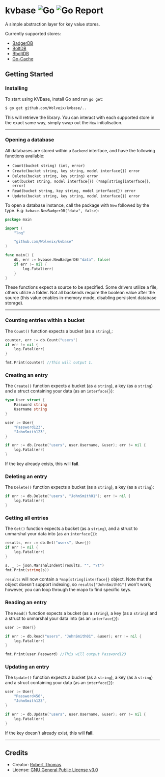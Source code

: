 # kvbase ![Go](https://github.com/Wolveix/kvbase/workflows/Go/badge.svg) ![Go Report](https://goreportcard.com/badge/github.com/Wolveix/kvbase)
A simple abstraction layer for key value stores.

Currently supported stores:
- [BadgerDB](https://github.com/dgraph-io/badger)
- [BoltDB](https://github.com/boltdb/bolt)
- [BboltDB](https://github.com/etcd-io/bbolt)
- [Go-Cache](https://github.com/patrickmn/go-cache)

## Getting Started

### Installing

To start using KVBase, install Go and run `go get`:

```sh
$ go get github.com/Wolveix/kvbase/..
```

This will retrieve the library. You can interact with each supported store in the exact same way, simply swap out the `New` initialisation.

<hr>

### Opening a database

All databases are stored within a `Backend` interface, and have the following functions available:

- `Count(bucket string) (int, error)`
- `Create(bucket string, key string, model interface{}) error`
- `Delete(bucket string, key string) error`
- `Get(bucket string, model interface{}) (*map[string]interface{}, error)`
- `Read(bucket string, key string, model interface{}) error`
- `Update(bucket string, key string, model interface{}) error`

To open a database instance, call the package with `New` followed by the type. E.g: `kvbase.NewBadgerDB("data", false)`:

```go
package main

import (
	"log"

	"github.com/Wolveix/kvbase"
)

func main() {
    db, err := kvbase.NewBadgerDB("data", false)
    if err != nil {
        log.Fatal(err)
    }
}
```

These functions expect a source to be specified. Some drivers utilize a file, others utilize a folder. Not all backends require the boolean value after the source (this value enables in-memory mode, disabling persistent database storage).

<hr>

### Counting entries within a bucket

The `Count()` function expects a bucket (as a `string`),:

```go
counter, err := db.Count("users")
if err != nil {
    log.Fatal(err)
}

fmt.Print(counter) //This will output 1.
```

### Creating an entry

The `Create()` function expects a bucket (as a `string`), a key (as a `string`) and a struct containing your data (as an `interface{}`):

```go
type User struct {
	Password string
	Username string
}

user := User{
    "Password123",
    "JohnSmith123",
}

if err := db.Create("users", user.Username, &user); err != nil {
    log.Fatal(err)
}
```
If the key already exists, this will **fail**.

### Deleting an entry

The `Delete()` function expects a bucket (as a `string`), a key (as a `string`):

```go
if err := db.Delete("users", "JohnSmith01"); err != nil {
    log.Fatal(err)
}
```

### Getting all entries

The `Get()` function expects a bucket (as a `string`), and a struct to unmarshal your data into (as an `interface{}`):

```go
results, err := db.Get("users", User{})
if err != nil {
    log.Fatal(err)
}

s, _ := json.MarshalIndent(results, "", "\t")
fmt.Print(string(s))
```

`results` will now contain a `*map[string]interface{}` object. Note that the object doesn't support indexing, so `results["JohnSmith01"]` won't work; however, you can loop through the mapo to find specific keys.

### Reading an entry

The `Read()` function expects a bucket (as a `string`), a key (as a `string`) and a struct to unmarshal your data into (as an `interface{}`):

```go
user := User{}

if err := db.Read("users", "JohnSmith01", &user); err != nil {
    log.Fatal(err)
}

fmt.Print(user.Password) //This will output Password123
```

### Updating an entry

The `Update()` function expects a bucket (as a `string`), a key (as a `string`) and a struct containing your data (as an `interface{}`):

```go
user := User{
    "Password456",
    "JohnSmith123",
}

if err := db.Update("users", user.Username, &user); err != nil {
    log.Fatal(err)
}
```
If the key doesn't already exist, this will **fail**.

<hr>

## Credits
- Creator: [Robert Thomas](https://github.com/Wolveix)
- License: [GNU General Public License v3.0](https://github.com/Wolveix/kvbase/blob/master/LICENSE)
